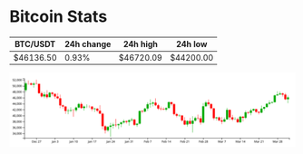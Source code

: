 # Bitcoin Stats

BTC/USDT|24h change|24h high|24h low|
|---|---|---|---|
|$46136.50|0.93%|$46720.09|$44200.00|

<img src="./chart.svg">
